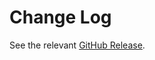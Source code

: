 # Change Log

See the relevant [GitHub Release](https://github.com/microsoft/vscode-mermAId/releases).
